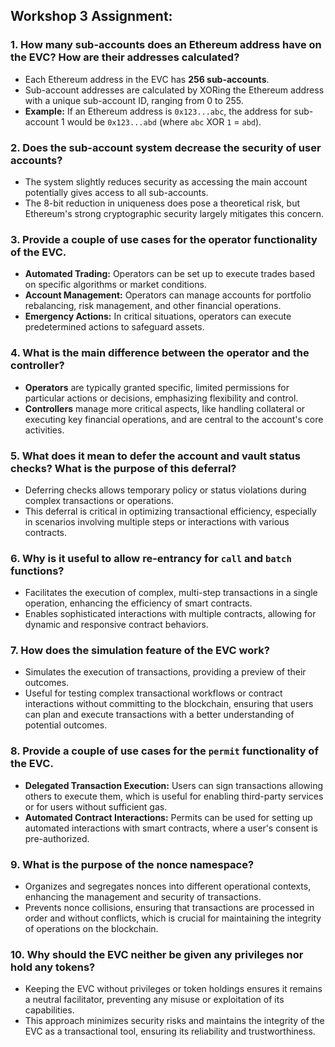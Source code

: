 ## Workshop 3 Assignment:

### 1. **How many sub-accounts does an Ethereum address have on the EVC? How are their addresses calculated?**

- Each Ethereum address in the EVC has **256 sub-accounts**.
- Sub-account addresses are calculated by XORing the Ethereum address with a unique sub-account ID, ranging from 0 to 255.
- **Example:** If an Ethereum address is `0x123...abc`, the address for sub-account 1 would be `0x123...abd` (where `abc` XOR `1` = `abd`).

### 2. **Does the sub-account system decrease the security of user accounts?**

- The system slightly reduces security as accessing the main account potentially gives access to all sub-accounts.
- The 8-bit reduction in uniqueness does pose a theoretical risk, but Ethereum's strong cryptographic security largely mitigates this concern.

### 3. **Provide a couple of use cases for the operator functionality of the EVC.**

- **Automated Trading:** Operators can be set up to execute trades based on specific algorithms or market conditions.
- **Account Management:** Operators can manage accounts for portfolio rebalancing, risk management, and other financial operations.
- **Emergency Actions:** In critical situations, operators can execute predetermined actions to safeguard assets.

### 4. **What is the main difference between the operator and the controller?**

- **Operators** are typically granted specific, limited permissions for particular actions or decisions, emphasizing flexibility and control.
- **Controllers** manage more critical aspects, like handling collateral or executing key financial operations, and are central to the account's core activities.

### 5. **What does it mean to defer the account and vault status checks? What is the purpose of this deferral?**

- Deferring checks allows temporary policy or status violations during complex transactions or operations.
- This deferral is critical in optimizing transactional efficiency, especially in scenarios involving multiple steps or interactions with various contracts.

### 6. **Why is it useful to allow re-entrancy for `call` and `batch` functions?**

- Facilitates the execution of complex, multi-step transactions in a single operation, enhancing the efficiency of smart contracts.
- Enables sophisticated interactions with multiple contracts, allowing for dynamic and responsive contract behaviors.

### 7. **How does the simulation feature of the EVC work?**

- Simulates the execution of transactions, providing a preview of their outcomes.
- Useful for testing complex transactional workflows or contract interactions without committing to the blockchain, ensuring that users can plan and execute transactions with a better understanding of potential outcomes.

### 8. **Provide a couple of use cases for the `permit` functionality of the EVC.**

- **Delegated Transaction Execution:** Users can sign transactions allowing others to execute them, which is useful for enabling third-party services or for users without sufficient gas.
- **Automated Contract Interactions:** Permits can be used for setting up automated interactions with smart contracts, where a user's consent is pre-authorized.

### 9. **What is the purpose of the nonce namespace?**

- Organizes and segregates nonces into different operational contexts, enhancing the management and security of transactions.
- Prevents nonce collisions, ensuring that transactions are processed in order and without conflicts, which is crucial for maintaining the integrity of operations on the blockchain.

### 10. **Why should the EVC neither be given any privileges nor hold any tokens?**

- Keeping the EVC without privileges or token holdings ensures it remains a neutral facilitator, preventing any misuse or exploitation of its capabilities.
- This approach minimizes security risks and maintains the integrity of the EVC as a transactional tool, ensuring its reliability and trustworthiness.
